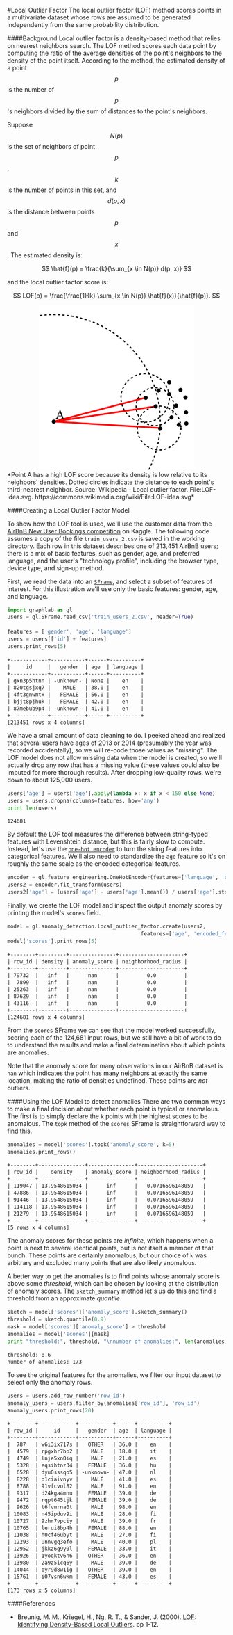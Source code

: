 #Local Outlier Factor
The local outlier factor (LOF) method scores points in a multivariate dataset whose rows are assumed to be generated independently from the same probability 
distribution.

####Background
Local outlier factor is a density-based method that relies on nearest neighbors search. The LOF method scores each data point by computing the ratio of the average densities of the point's neighbors to the density of the point itself. According to the method, the estimated density of a point $$p$$ is the number of $$p$$'s neighbors divided by the sum of distances to the point's neighbors.

Suppose $$N(p)$$ is the set of neighbors of point $$p$$, $$k$$ is the number of points in this set, and $$d(p, x)$$ is the distance between points $$p$$ and $$x$$. The estimated density is:

$$
    \hat{f}(p) = \frac{k}{\sum_{x \in N(p)} d(p, x)}
$$

and the local outlier factor score is:

$$
    LOF(p) = \frac{\frac{1}{k} \sum_{x \in N(p)} \hat{f}(x)}{\hat{f}(p)}.
$$

<center>
<img src="images/lof_intuition.png" alt="LOF-intuition" style="width: 360px;"/>
</center>
*Point A has a high LOF score because its density is low relative to its
neighbors' densities. Dotted circles indicate the distance to each point's
third-nearest neighbor. Source: Wikipedia - Local outlier factor.
File:LOF-idea.svg. https://commons.wikimedia.org/wiki/File:LOF-idea.svg*

####Creating a Local Outlier Factor Model

To show how the LOF tool is used, we'll use the customer data from the [AirBnB New User Bookings competition](https://www.kaggle.com/c/airbnb-recruiting-new-user-bookings) on Kaggle. The following code assumes a copy of the file `train_users_2.csv` is saved in the working directory. Each row in this dataset describes one of 213,451 AirBnB users; there is a mix of basic features, such as gender, age, and preferred language, and the user's "technology profile", including the browser type, device type, and sign-up method.

First, we read the data into an [`SFrame`](https://dato.com/products/create/docs/generated/graphlab.SFrame.html), and select a subset of features of interest. For this illustration we'll use only the basic features: gender, age, and language.

```python
import graphlab as gl
users = gl.SFrame.read_csv('train_users_2.csv', header=True)

features = ['gender', 'age', 'language']
users = users[['id'] + features]
users.print_rows(5)
```
```no-highlight
+------------+-----------+------+----------+
|     id     |   gender  | age  | language |
+------------+-----------+------+----------+
| gxn3p5htnn | -unknown- | None |    en    |
| 820tgsjxq7 |    MALE   | 38.0 |    en    |
| 4ft3gnwmtx |   FEMALE  | 56.0 |    en    |
| bjjt8pjhuk |   FEMALE  | 42.0 |    en    |
| 87mebub9p4 | -unknown- | 41.0 |    en    |
+------------+-----------+------+----------+
[213451 rows x 4 columns]
```

We have a small amount of data cleaning to do. I peeked ahead and realized that several users have ages of 2013 or 2014 (presumably the year was recorded accidentally), so we will re-code those values as "missing". The LOF model does not allow missing data when the model is created, so we'll actually drop any row that has a missing value (these values could also be imputed for more thorough results). After dropping low-quality rows, we're down to about 125,000 users.

```python
users['age'] = users['age'].apply(lambda x: x if x < 150 else None)
users = users.dropna(columns=features, how='any')
print len(users)
```
```no-highlight
124681
```

By default the LOF tool measures the difference between string-typed features with Levenshtein distance, but this is fairly slow to compute. Instead, let's use the [`one-hot encoder`](https://dato.com/products/create/docs/generated/graphlab.toolkits.feature_engineering.OneHotEncoder.html) to turn the string features into categorical features. We'll also need to standardize the `age` feature so it's on roughly the same scale as the encoded categorical features.

```python
encoder = gl.feature_engineering.OneHotEncoder(features=['language', 'gender'])
users2 = encoder.fit_transform(users)
users2['age'] = (users['age'] - users['age'].mean()) / users['age'].std()
```

Finally, we create the LOF model and inspect the output anomaly scores by printing the model's `scores` field.

```python
model = gl.anomaly_detection.local_outlier_factor.create(users2,
                                           features=['age', 'encoded_features'])
model['scores'].print_rows(5)
```
```no-highlight
+--------+---------+---------------+---------------------+
| row_id | density | anomaly_score | neighborhood_radius |
+--------+---------+---------------+---------------------+
| 79732  |   inf   |      nan      |         0.0         |
|  7899  |   inf   |      nan      |         0.0         |
| 25263  |   inf   |      nan      |         0.0         |
| 87629  |   inf   |      nan      |         0.0         |
| 43116  |   inf   |      nan      |         0.0         |
+--------+---------+---------------+---------------------+
[124681 rows x 4 columns]
```

From the `scores` SFrame we can see that the model worked successfully, scoring each of the 124,681 input rows, but we still have a bit of work to do to understand the results and make a final determination about which points are anomalies.

Note that the anomaly score for many observations in our AirBnB dataset is `nan` which indicates the point has many neighbors at exactly the same location, making the ratio of densities undefined. These points are *not* outliers.

####Using the LOF Model to detect anomalies
There are two common ways to make a final decision about whether each point is typical or anomalous. The first is to simply declare the `k` points with the highest scores to be anomalous. The `topk` method of the `scores` SFrame is straightforward way to find this.

```python
anomalies = model['scores'].topk('anomaly_score', k=5)
anomalies.print_rows()
```
```no-highlight
+--------+---------------+---------------+---------------------+
| row_id |    density    | anomaly_score | neighborhood_radius |
+--------+---------------+---------------+---------------------+
| 119047 | 13.9548615034 |      inf      |   0.0716596148059   |
| 47886  | 13.9548615034 |      inf      |   0.0716596148059   |
| 91446  | 13.9548615034 |      inf      |   0.0716596148059   |
| 114118 | 13.9548615034 |      inf      |   0.0716596148059   |
| 21279  | 13.9548615034 |      inf      |   0.0716596148059   |
+--------+---------------+---------------+---------------------+
[5 rows x 4 columns]
```

The anomaly scores for these points are *infinite*, which happens when a point is next to several identical points, but is not itself a member of that bunch. These points are certainly anomalous, but our choice of `k` was arbitrary and excluded many points that are also likely anomalous.

A better way to get the anomalies is to find points whose anomaly score is above some *threshold*, which can be chosen by looking at the distribution of anomaly scores. The `sketch_summary` method let's us do this and find a threshold from an approximate *quantile*.

```python
sketch = model['scores']['anomaly_score'].sketch_summary()
threshold = sketch.quantile(0.9)
mask = model['scores']['anomaly_score'] > threshold
anomalies = model['scores'][mask]
print "threshold:", threshold, "\nnumber of anomalies:", len(anomalies)
```
```no-highlight
threshold: 8.6 
number of anomalies: 173
```

To see the original features for the anomalies, we filter our input dataset to select only the anomaly rows.

```python
users = users.add_row_number('row_id')
anomaly_users = users.filter_by(anomalies['row_id'], 'row_id')
anomaly_users.print_rows(20)
```
```no-highlight
+--------+------------+-----------+------+----------+
| row_id |     id     |   gender  | age  | language |
+--------+------------+-----------+------+----------+
|  787   | w6i3ix717s |   OTHER   | 36.0 |    en    |
|  4579  | rpgxhr7bp2 |    MALE   | 18.0 |    it    |
|  4749  | lnje5xn0iq |    MALE   | 21.0 |    es    |
|  5328  | eqsihtnz34 |   FEMALE  | 36.0 |    hu    |
|  6528  | dyu0sssqo5 | -unknown- | 47.0 |    nl    |
|  8228  | o1ciaivnyv |    MALE   | 41.0 |    es    |
|  8788  | 91vfcvol82 |    MALE   | 91.0 |    en    |
|  9317  | d24kga4mhu |   FEMALE  | 39.0 |    de    |
|  9472  | rqpt645tjk |   FEMALE  | 39.0 |    de    |
|  9626  | t6fvmrna0t |    MALE   | 98.0 |    en    |
| 10083  | n45ipduv9i |    MALE   | 28.0 |    fi    |
| 10727  | 9zhr7vpciy |    MALE   | 39.0 |    fr    |
| 10765  | lerui8bp4h |   FEMALE  | 88.0 |    en    |
| 11038  | h0cf46ubyt |    MALE   | 27.0 |    fi    |
| 12293  | unnvgq3efo |    MALE   | 40.0 |    pl    |
| 12952  | jkkz6g9y0l |   FEMALE  | 33.0 |    it    |
| 13926  | 1yoqktv6n6 |   OTHER   | 36.0 |    en    |
| 13980  | 2a9z5icq6y |    MALE   | 39.0 |    de    |
| 14044  | oyr9d8w1ig |   OTHER   | 39.0 |    en    |
| 15761  | i07vsn6wkm |   FEMALE  | 43.0 |    es    |
+--------+------------+-----------+------+----------+
[173 rows x 5 columns]
```

####References
- Breunig, M. M., Kriegel, H., Ng, R. T., & Sander, J. (2000).
[LOF: Identifying Density-Based Local Outliers](http://people.cs.vt.edu/badityap/classes/cs6604-Fall13/readings/breunig-2000.pdf). pp 1-12.
